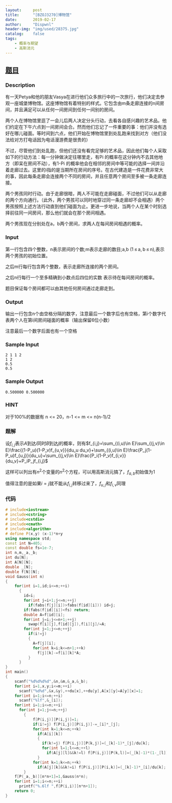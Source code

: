 ```yaml
---
layout:		post
title:		"[BZOJ3270]博物馆"
date:		2019-02-17
author:		"Dispwnl"
header-img:	"img/used/28375.jpg"
catalog:	false
tags:
    - 概率与期望
    - 高斯消元
---
```


## [题目](https://lydsy.com/JudgeOnline/problem.php?id=3270)

### Description

有一天Petya和他的朋友Vasya在进行他们众多旅行中的一次旅行，他们决定去参观一座城堡博物馆。这座博物馆有着特别的样式。它包含由m条走廊连接的n间房间，并且满足可以从任何一间房间到任何一间别的房间。

两个人在博物馆里逛了一会儿后两人决定分头行动，去看各自感兴趣的艺术品。他们约定在下午六点到一间房间会合。然而他们忘记了一件重要的事：他们并没有选好在哪儿碰面。等时间到六点，他们开始在博物馆里到处乱跑来找到对方（他们没法给对方打电话因为电话漫游费是很贵的）

不过，尽管他们到处乱跑，但他们还没有看完足够的艺术品，因此他们每个人采取如下的行动方法：每一分钟做决定往哪里走，有Pi 的概率在这分钟内不去其他地方（即呆在房间不动），有1-Pi 的概率他会在相邻的房间中等可能的选择一间并沿着走廊过去。这里的i指的是当期所在房间的序号。在古代建造是一件花费非常大的事，因此每条走廊会连接两个不同的房间，并且任意两个房间至多被一条走廊连接。

两个男孩同时行动。由于走廊很暗，两人不可能在走廊碰面，不过他们可以从走廊的两个方向通行。（此外，两个男孩可以同时地穿过同一条走廊却不会相遇）两个男孩按照上述方法行动直到他们碰面为止。更进一步地说，当两个人在某个时刻选择前往同一间房间，那么他们就会在那个房间相遇。

两个男孩现在分别处在a，b两个房间，求两人在每间房间相遇的概率。

### Input

第一行包含四个整数，n表示房间的个数;m表示走廊的数目;a,b (1 ≤ a, b ≤ n),表示两个男孩的初始位置。

之后m行每行包含两个整数，表示走廊所连接的两个房间。

之后n行每行一个至多精确到小数点后四位的实数 表示待在每间房间的概率。

题目保证每个房间都可以由其他任何房间通过走廊走到。

### Output

输出一行包含n个由空格分隔的数字，注意最后一个数字后也有空格，第i个数字代表两个人在第i间房间碰面的概率（输出保留6位小数）

注意最后一个数字后面也有一个空格

### Sample Input
```plain
2 1 1 2
1 2
0.5
0.5
```

### Sample Output
```plain
0.500000 0.500000
```

### HINT

对于100%的数据有 n <= 20，n-1 <= m <= n(n-1)/2

### 题解

设$f_{i,j}$表示$A$到达$i$同时$B$到达$j$的概率，则有$f_{i,j}=\sum_{(i,u)\in E}\sum_{(j,v)\in E}\frac{(1-P_u)(1-P_v)f_{u,v}}{du_u du_v}+\sum_{(i,u)\in E}\frac{P_j(1-P_u)f_{u,j}}{du_u}+\sum_{(j,v)\in E}\frac{P_i(1-P_v)f_{i,v}}{du_v}+P_iP_jf_{i,j}$

这样可以列出有$n^2$个变量的$n^2$个方程，可以用高斯消元搞了，$f_{a,b}$初始值为$1$

值得注意的是如果$i=j$就不能从$f_{i,j}$转移过来了，$f_{u,j}$和$f_{i,v}​$同理

### 代码

```c++
# include<iostream>
# include<cstring>
# include<cstdio>
# include<cmath>
# include<algorithm>
# define P(x,y) (x-1)*n+y 
using namespace std;
const int N=405;
const double fs=1e-7;
int n,m,_a,_b;
int du[N];
int A[N][N];
double _[N];
double f[N][N];
void Gauss(int n)
{
	for(int i=1,id;i<=n;++i)
      {
        id=i;
        for(int j=i+1;j<=n;++j)
          if(fabs(f[j][i])>fabs(f[id][i])) id=j;
        if(fabs(f[id][i])<fs) return;
        double A=f[id][i];
		for(int j=i;j<=n+1;++j)
          swap(f[i][j],f[id][j]),f[i][j]/=A;
        for(int j=1;j<=n;++j)
          if(i!=j)
          {
          	A=f[j][i];
          	for(int k=i;k<=n+1;++k)
          	  f[j][k]-=f[i][k]*A;
		  }
      }
}
int main()
{
	scanf("%d%d%d%d",&n,&m,&_a,&_b);
	for(int i=1,x,y;i<=m;++i)
	  scanf("%d%d",&x,&y),++du[x],++du[y],A[x][y]=A[y][x]=1;
	for(int i=1;i<=n;++i)
	  scanf("%lf",&_[i]);
	for(int i=1;i<=n;++i)
	  for(int j=1;j<=n;++j)
	    {
	    	f[P(i,j)][P(i,j)]=1;
			if(i!=j) f[P(i,j)][P(i,j)]-=_[i]*_[j];
	    	for(int k=1;k<=n;++k)
	    	  if(A[i][k])
			  {
	    	  	if(k!=j) f[P(i,j)][P(k,j)]=(_[k]-1)*_[j]/du[k];
	    	  	for(int l=1;l<=n;++l)
	    	  	  if(A[j][l]&&k!=l) f[P(i,j)][P(k,l)]=(_[k]-1)*(1-_[l])/(du[k]*du[l]);
			  }
	    	for(int k=1;k<=n;++k)
	    	  if(A[j][k]&&k!=i) f[P(i,j)][P(i,k)]=(_[k]-1)*_[i]/du[k];
		}
	f[P(_a,_b)][n*n+1]=1,Gauss(n*n);
	for(int i=1;i<=n;++i)
	  printf("%.6lf ",f[P(i,i)][n*n+1]);
	return 0;
}
```